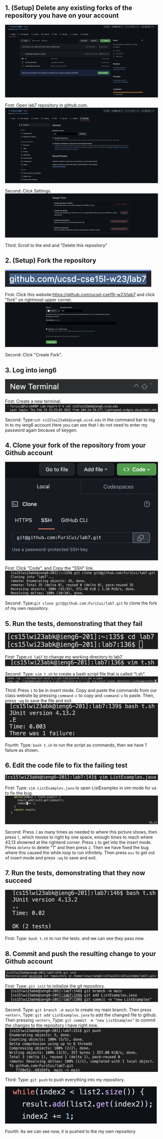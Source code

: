 ## 1. (Setup) Delete any existing forks of the repository you have on your account
![image](1.1.png)

First: Open lab7 repository in github.com.
![image](1.2.png)

Second: Click Settings.
![image](1.3.png)

Third: Scroll to the end and "Delete this repository"

## 2. (Setup) Fork the repository
![image](2.1.png)

First: Click this website:https://github.com/ucsd-cse15l-w23/lab7 and click "fork" on rightmost upper corner.
![image](2.2.png)

Second: Click "Create Fork".

## 3. Log into ieng6
![image](3.1.png)

First: Create a new terminal.
![image](3.2.png)

Second: Type:`ssh cs15lwi23abk@ieng6.ucsd.edu` in the command bar to log in to my ieng6 account.Here you can see that I do not need to enter my password again because of keygen.

## 4. Clone your fork of the repository from your Github account
![image](4.1.png)

First: Click "Code", and Copy the "SSH" link.
![image](4.2.png)

Second: Type:`git clone git@github.com:FuriCui/lab7.git` to clone the fork of my own repository.

## 5. Run the tests, demonstrating that they fail
![image](5.1.png)

First: Type:`cd lab7` to change my working directory to lab7.
![image](5.2.png)

Second: Type: `vim t.sh` to create a bash script file that is called "t.sh".
![image](5.3.png)

Third: Press `i` to be in insert mode. Copy and paste the commands from our class website by pressing `command-c` to copy and `command-v` to paste. Then, press `:wq` to save the file and exit.
![image](5.4.png)

Fourth: Type: `bash t.sh` to run the script as commands, then we have 1 failure as shown.

## 6. Edit the code file to fix the failing test
![image](6.1.png)

First: Type: `vim ListExamples.java` to open ListExamples in vim mode for us to fix the bug.
![image](6.2.png)

Second: Press `J` as many times as needed to where this picture shows, then press `l`, which moves to right by one space, enough times to reach where 43,13 showned at the rightend corner. Press `i` to get into the insert mode. Press `delete` to delete "1" and then press `2`. Then we have fixed the bug where this caused the while loop to run infinitely. Then press `esc` to get out of insert mode and press `:wq` to save and exit.

## 7. Run the tests, demonstrating that they now succeed
![image](7.1.png)

First: Type: `bash t.sh` to run the tests. and we can see they pass now.

## 8. Commit and push the resulting change to your Github account
![image](8.1.png)

First: Type: `git init` to initialize the git repository.
![image](8.2.png)

Second: Type: `git branch -m main` to create my main branch. Then press `<enter>`, Type: `git add ListExamples.java` to add the changed file to github. Then pressing `<enter>`, Type: `git commit -m "new ListExamples"` to commit the changes to the repository I have right now.
![image](8.3.png)

Third: Type: `git push` to push everything into my repository.

![image](8.4.png)

Fourth: As we can see now, it is pushed to the my own repository
